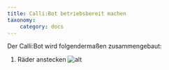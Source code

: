 ```yaml
---
title: Calli:Bot betriebsbereit machen
taxonomy:
    category: docs
---
```


Der Calli:Bot wird folgendermaßen zusammengebaut:

1. Räder anstecken
![alt](./1.png)

